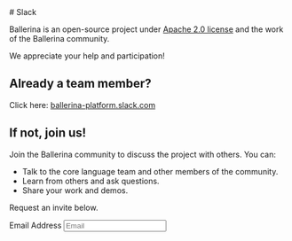 <link rel="stylesheet" href="/css/slack-page.css"></link>
# Slack

Ballerina is an open-source project under [Apache 2.0 license](https://opensource.org/licenses/Apache-2.0) and the work of the Ballerina community.

We appreciate your help and participation!

## Already a team member?

Click here: [ballerina-platform.slack.com](https://ballerina-platform.slack.com/)

## If not, join us!

Join the Ballerina community to discuss the project with others. You can:

* Talk to the core language team and other members of the community.
* Learn from others and ask questions.
* Share your work and demos.

Request an invite below.

<form>
<label class="subscribeForm">Email Address</label>
<input maxlength="90" value="" id="email" name="email" placeholder="Email" title="Email" class="cTextfieldstyle slackSubscribeEmail" type="text">
<span id="subscribeMessage"></span>
</form>

